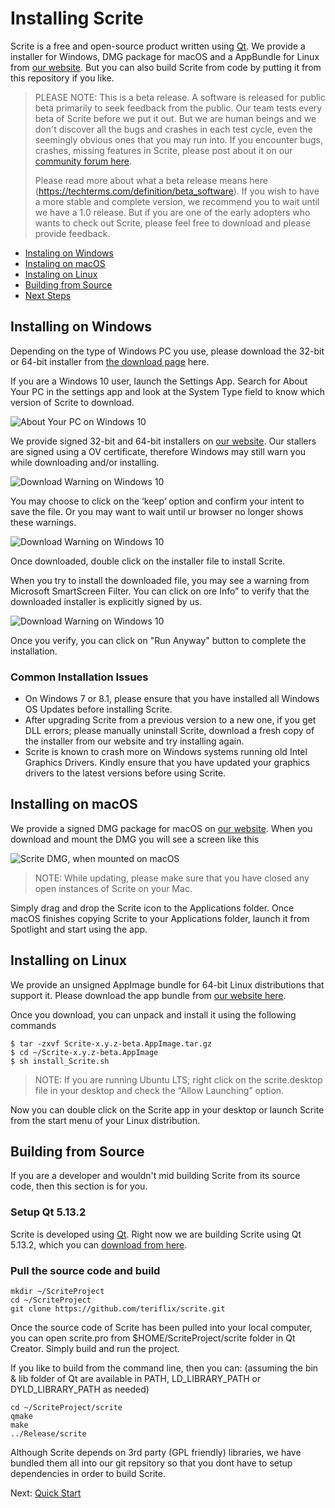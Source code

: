 # Installing Scrite

Scrite is a free and open-source product written using [Qt](https://www.qt.io). We provide a installer for Windows, DMG package for macOS and a AppBundle for Linux from [our website](https://www.scrite.io). But you can also build Scrite from code by putting it from this repository if you like.

> PLEASE NOTE: This is a beta release. A software is released for public beta primarily to seek feedback from the public. Our team tests every beta of Scrite before we put it out. But we are human beings and we don't discover all the bugs and crashes in each test cycle, even the seemingly obvious ones that you may run into. If you encounter bugs, crashes, missing features in Scrite, please post about it on our [community forum here](https://www.scrite.io/index.php/forum/). 
> 
> Please read more about what a beta release means here (https://techterms.com/definition/beta_software). If you wish to have a more stable and complete version, we recommend you to wait until we have a 1.0 release. But if you are one of the early adopters who wants to check out Scrite, please feel free to download and please provide feedback.

- [Instaling on Windows](#installing-on-windows)
- [Instaling on macOS](#installing-on-macos)
- [Instaling on Linux](#installing-on-linux)
- [Building from Source](#building-from-source)
- [Next Steps](#next-steps)

## Installing on Windows

Depending on the type of Windows PC you use, please download the 32-bit or 64-bit installer from [the download page](https://www.scrite.io/index.php/download-windows) here. 

If you are a Windows 10 user, launch the Settings App. Search for About Your PC in the settings app and look at the System Type field to know which version of Scrite to download.

![About Your PC on Windows 10](screenshots/about_your_pc.jpg)

We provide signed 32-bit and 64-bit installers on [our website](https://www.scrite.io/index.php/download-windows). Our stallers are signed using a OV certificate, therefore Windows may still warn you while downloading and/or installing.

![Download Warning on Windows 10](screenshots/windows-download-warning.jpg)

You may choose to click on the ‘keep’ option and confirm your intent to save the file. Or you may want to wait until ur browser no longer shows these warnings.

![Download Warning on Windows 10](screenshots/windows-download-warning-2.jpg)

Once downloaded, double click on the installer file to install Scrite.

When you try to install the downloaded file, you may see a warning from Microsoft SmartScreen Filter. You can click on ore Info” to verify that the downloaded installer is explicitly signed by us. 

![Download Warning on Windows 10](screenshots/windows-smartscreen-filter.jpg)

Once you verify, you can click on "Run Anyway" button to complete the installation.

### Common Installation Issues

- On Windows 7 or 8.1, please ensure that you have installed all Windows OS Updates before installing Scrite.
- After upgrading Scrite from a previous version to a new one, if you get DLL errors; please manually uninstall Scrite, download a fresh copy of the installer from our website and try installing again.
- Scrite is known to crash more on Windows systems running old Intel Graphics Drivers. Kindly ensure that you have updated your graphics drivers to the latest versions before using Scrite.

## Installing on macOS

We provide a signed DMG package for macOS on [our website](https://www.scrite.io/index.php/download-macOS). When you download and mount the DMG you will see a screen like this

![Scrite DMG, when mounted on macOS](screenshots/scrite-dmg-macos.jpg)

> NOTE: While updating, please make sure that you have closed any open instances of Scrite on your Mac.

Simply drag and drop the Scrite icon to the Applications folder. Once macOS finishes copying Scrite to your Applications folder, launch it from Spotlight and start using the app.

## Installing on Linux

We provide an unsigned AppImage bundle for 64-bit Linux distributions that support it. Please download the app bundle from [our website here](https://www.scrite.io/index.php/download-linux).

Once you download, you can unpack and install it using the following commands

    $ tar -zxvf Scrite-x.y.z-beta.AppImage.tar.gz
    $ cd ~/Scrite-x.y.z-beta.AppImage
    $ sh install_Scrite.sh

> NOTE: If you are running Ubuntu LTS; right click on the scrite.desktop file in your desktop and check the “Allow Launching” option.

Now you can double click on the Scrite app in your desktop or launch Scrite from the start menu of your Linux distribution.

## Building from Source

If you are a developer and wouldn't mid building Scrite from its source code, then this section is for you.

### Setup Qt 5.13.2

Scrite is developed using [Qt](https://www.qt.io). Right now we are building Scrite using Qt 5.13.2, which you can [download from here](http://download.qt.io/official_releases/qt/5.13/5.13.2/).

### Pull the source code and build

    mkdir ~/ScriteProject
    cd ~/ScriteProject
    git clone https://github.com/teriflix/scrite.git 

Once the source code of Scrite has been pulled into your local computer, you can open scrite.pro from $HOME/ScriteProject/scrite folder in Qt Creator. Simply build and run the project.

If you like to build from the command line, then you can: (assuming the bin & lib folder of Qt are available in PATH, LD_LIBRARY_PATH or DYLD_LIBRARY_PATH as needed)

    cd ~/ScriteProject/scrite
    qmake 
    make
    ../Release/scrite

Although Scrite depends on 3rd party (GPL friendly) libraries, we have bundled them all into our git repsitory so that you dont have to setup dependencies in order to build Scrite.

Next: [Quick Start](quick-start.md)
